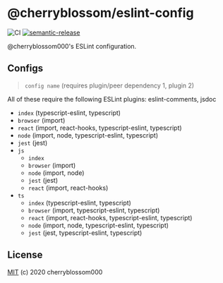 # @cherryblossom/eslint-config

![CI](https://github.com/cherryblossom000/eslint-config/workflows/CI/badge.svg) [![semantic-release](https://img.shields.io/badge/%20%20%F0%9F%93%A6%F0%9F%9A%80-semantic--release-e10079.svg)](https://github.com/semantic-release/semantic-release)

@cherryblossom000's ESLint configuration.

## Configs

> `config name` (requires plugin/peer dependency 1, plugin 2)

All of these require the following ESLint plugins: eslint-comments, jsdoc

- `index` (typescript-eslint, typescript)
- `browser` (import)
- `react` (import, react-hooks, typescript-eslint, typescript)
- `node` (import, node, typescript-eslint, typescript)
- `jest` (jest)
- `js`
  - `index`
  - `browser` (import)
  - `node` (import, node)
  - `jest` (jest)
  - `react` (import, react-hooks)
- `ts`
  - `index` (typescript-eslint, typescript)
  - `browser` (import, typescript-eslint, typescript)
  - `react` (import, react-hooks, typescript-eslint, typescript)
  - `node` (import, node, typescript-eslint, typescript)
  - `jest` (jest, typescript-eslint, typescript)

## License

[MIT](LICENSE) (c) 2020 cherryblossom000
